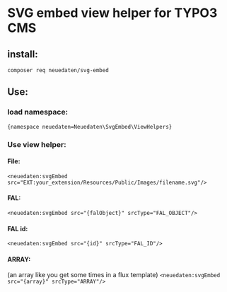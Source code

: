 # SVG embed view helper for TYPO3 CMS

## install:

`composer req neuedaten/svg-embed`

## Use:

### load namespace:
`{namespace neuedaten=Neuedaten\SvgEmbed\ViewHelpers}`

### Use view helper:
#### File:
`<neuedaten:svgEmbed src="EXT:your_extension/Resources/Public/Images/filename.svg"/>`
#### FAL:
`<neuedaten:svgEmbed src="{falObject}" srcType="FAL_OBJECT"/>`
#### FAL id:
`<neuedaten:svgEmbed src="{id}" srcType="FAL_ID"/>`
#### ARRAY:
(an array like you get some times in a flux template)
`<neuedaten:svgEmbed src="{array}" srcType="ARRAY"/>`